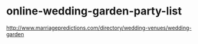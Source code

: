 # online-wedding-garden-party-list
http://www.marriagepredictions.com/directory/wedding-venues/wedding-garden
